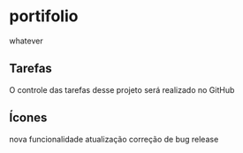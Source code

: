 # portifolio
whatever
## Tarefas

O controle das tarefas desse projeto será realizado no GitHub

## Ícones

nova funcionalidade
atualização
correção de bug
release

